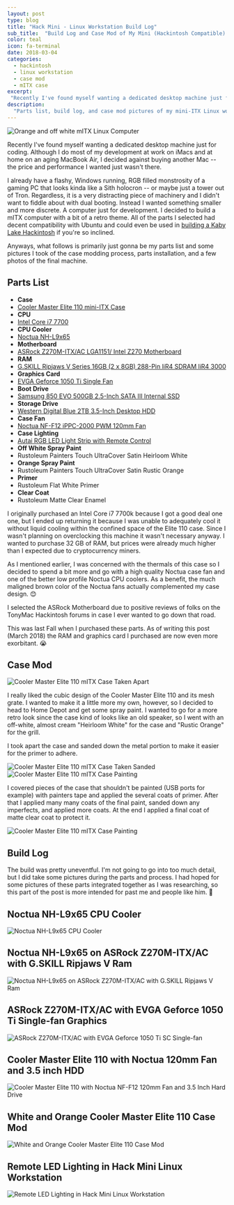 ```yaml
---
layout: post
type: blog
title: "Hack Mini - Linux Workstation Build Log"
sub_title:  "Build Log and Case Mod of My Mini (Hackintosh Compatible) Linux Computer"
color: teal
icon: fa-terminal
date: 2018-03-04
categories:
  - hackintosh
  - linux workstation
  - case mod
  - mITX case
excerpt:
 "Recently I've found myself wanting a dedicated desktop machine just for coding. Although I do most of my development at work on iMacs and at home on an aging MacBook Air, I decided against buying another Mac -- the price and performance I wanted just wasn't there. \"Linux is close enough\", I thought, so I decided to build this small, discrete machine just for development."
description:
  "Parts list, build log, and case mod pictures of my mini-ITX Linux workstation."
---
```


<div>
<img src="https://images.downey.io/2018-03-04/hack-mini-linux-workstation-10.jpg" alt="Orange and off white mITX Linux Computer">
</div>

Recently I've found myself wanting a dedicated desktop machine just for coding. Although I do most of my development at work on iMacs and at home on an aging MacBook Air, I decided against buying another Mac -- the price and performance I wanted just wasn't there.

I already have a flashy, Windows running, RGB filled monstrosity of a gaming PC that looks kinda like a Sith holocron -- or maybe just a tower out of Tron. Regardless, it is a very distracting piece of machinery and I didn't want to fiddle about with dual booting. Instead I wanted something smaller and more discrete. A computer just for development. I decided to build a mITX computer with a bit of a retro theme. All of the parts I selected had decent compatibility with Ubuntu and could even be used in [building a Kaby Lake Hackintosh](https://www.tonymacx86.com/buyersguide/february/2018/) if you're so inclined.

Anyways, what follows is primarily just gonna be my parts list and some pictures I took of the case modding process, parts installation, and a few photos of the final machine.

## Parts List
<ul>
  <li><strong>Case</strong></li>
  <li><a href="http://amzn.to/2oJaMOi">Cooler Master Elite 110 mini-ITX Case</a></li>
  <li><strong>CPU</strong></li>
  <li><a href="http://amzn.to/2tf21jL">Intel Core i7 7700</a></li>
  <li><strong>CPU Cooler</strong></li>
  <li><a href="http://amzn.to/2thIQFR">Noctua NH-L9x65</a></li>
  <li><strong>Motherboard</strong></li>
  <li><a href="http://amzn.to/2CXMVyM">ASRock Z270M-ITX/AC LGA1151/ Intel Z270 Motherboard</a></li>
  <li><strong>RAM</strong></li>
  <li><a href="https://www.newegg.com/Product/Product.aspx?Item=N82E16820231878">G.SKILL Ripjaws V Series 16GB (2 x 8GB) 288-Pin liR4 SDRAM liR4 3000</a></li>
  <li><strong>Graphics Card</strong></li>
  <li><a href="https://www.evga.com/products/product.aspx?pn=04G-P4-6253-KR">EVGA Geforce 1050 Ti Single Fan</a></li>
  <li><strong>Boot Drive</strong></li>
  <li><a href="https://www.newegg.com/Product/Product.aspx?Item=N82E16820147373">Samsung 850 EVO 500GB 2.5-Inch SATA III Internal SSD</a></li>
  <li><strong>Storage Drive</strong></li>
  <li><a href="http://amzn.to/2Fgg8qD">Western Digital Blue 2TB 3.5-Inch Desktop HDD</a></li>
  <li><strong>Case Fan</strong></li>
  <li><a href="http://amzn.to/2H4k3HE">Noctua NF-F12 iPPC-2000 PWM 120mm Fan</a></li>
  <li><strong>Case Lighting</strong></li>
  <li><a href="http://amzn.to/2FcxOr3">Autai RGB LED Light Strip with Remote Control</a></li>
  <li><strong>Off White Spray Paint</strong></li>
  <li>Rustoleum Painters Touch UltraCover Satin Heirloom White</li>
  <li><strong>Orange Spray Paint</strong></li>
  <li>Rustoleum Painters Touch UltraCover Satin Rustic Orange</li>
  <li><strong>Primer</strong></li>
  <li>Rustoleum Flat White Primer</li>
  <li><strong>Clear Coat</strong></li>
  <li>Rustoleum Matte Clear Enamel</li>
</ul>

I originally purchased an Intel Core i7 7700k because I got a good deal one one, but I ended up returning it because I was unable to adequately cool it without liquid cooling within the confined space of the Elite 110 case. Since I wasn't planning on overclocking this machine it wasn't necessary anyway. I wanted to purchase 32 GB of RAM, but prices were already much higher than I expected due to cryptocurrency miners.

As I mentioned earlier, I was concerned with the thermals of this case so I decided to spend a bit more and go with a high quality Noctua case fan and one of the better low profile Noctua CPU coolers. As a benefit, the much maligned brown color of the Noctua fans actually complemented my case design. 😊

I selected the ASRock Motherboard due to positive reviews of folks on the TonyMac Hackintosh forums in case I ever wanted to go down that road.

This was last Fall when I purchased these parts. As of writing this post (March 2018) the RAM and graphics card I purchased are now even more exorbitant. 😭

## Case Mod

<div>
<img src="https://images.downey.io/2018-03-04/hack-mini-linux-workstation-1.jpg" alt="Cooler Master Elite 110 mITX Case Taken Apart">
</div>

I really liked the cubic design of the Cooler Master Elite 110 and its mesh grate. I wanted to make it a little more my own, however, so I decided to head to Home Depot and get some spray paint. I wanted to go for a more retro look since the case kind of looks like an old speaker, so I went with an off-white, almost cream "Heirloom White" for the case and "Rustic Orange" for the grill.

I took apart the case and sanded down the metal portion to make it easier for the primer to adhere.

<div>
<img src="https://images.downey.io/2018-03-04/hack-mini-linux-workstation-2.jpg" alt="Cooler Master Elite 110 mITX Case Taken Sanded">
</div>

<div>
<img src="https://images.downey.io/2018-03-04/hack-mini-linux-workstation-3.jpg" alt="Cooler Master Elite 110 mITX Case Painting">
</div>

I covered pieces of the case that shouldn't be painted (USB ports for example) with painters tape and applied the several coats of primer. After that I applied many many coats of the final paint, sanded down any imperfects, and applied more coats. At the end I applied a final coat of matte clear coat to protect it.

<div>
<img src="https://images.downey.io/2018-03-04/hack-mini-linux-workstation-4.jpg" alt="Cooler Master Elite 110 mITX Case Painting">
</div>

## Build Log

The build was pretty uneventful. I'm not going to go into too much detail, but I did take some pictures during the parts and process. I had hoped for some pictures of these parts integrated together as I was researching, so this part of the post is more intended for past me and people like him. 🙂

## Noctua NH-L9x65 CPU Cooler
<div>
<img src="https://images.downey.io/2018-03-04/hack-mini-linux-workstation-5.jpg" alt="Noctua NH-L9x65 CPU Cooler">
</div>

## Noctua NH-L9x65 on ASRock Z270M-ITX/AC with G.SKILL Ripjaws V Ram
<div>
<img src="https://images.downey.io/2018-03-04/hack-mini-linux-workstation-6.jpg" alt="Noctua NH-L9x65 on ASRock Z270M-ITX/AC with G.SKILL Ripjaws V Ram">
</div>

## ASRock Z270M-ITX/AC with EVGA Geforce 1050 Ti Single-fan Graphics
<div>
<img src="https://images.downey.io/2018-03-04/hack-mini-linux-workstation-7.jpg" alt="ASRock Z270M-ITX/AC with EVGA Geforce 1050 Ti SC Single-fan">
</div>

## Cooler Master Elite 110 with Noctua 120mm Fan and 3.5 inch HDD
<div>
<img src="https://images.downey.io/2018-03-04/hack-mini-linux-workstation-8.jpg" alt="Cooler Master Elite 110 with Noctua NF-F12 120mm Fan and 3.5 Inch Hard Drive">
</div>

## White and Orange Cooler Master Elite 110 Case Mod
<div>
<img src="https://images.downey.io/2018-03-04/hack-mini-linux-workstation-9.jpg" alt="White and Orange Cooler Master Elite 110 Case Mod">
</div>

## Remote LED Lighting in Hack Mini Linux Workstation
<div>
<img src="https://images.downey.io/2018-03-04/hack-mini-linux-workstation-11.jpg" alt="Remote LED Lighting in Hack Mini Linux Workstation">
</div>
